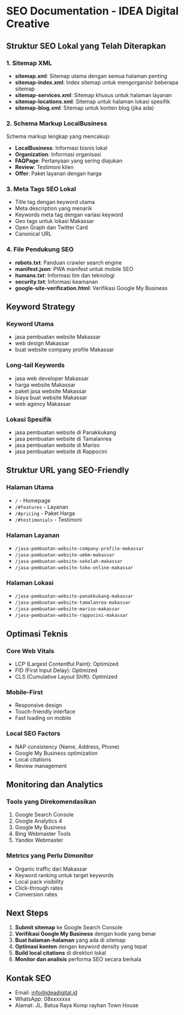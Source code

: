 # SEO Documentation - IDEA Digital Creative

## Struktur SEO Lokal yang Telah Diterapkan

### 1. Sitemap XML
- **sitemap.xml**: Sitemap utama dengan semua halaman penting
- **sitemap-index.xml**: Index sitemap untuk mengorganisir beberapa sitemap
- **sitemap-services.xml**: Sitemap khusus untuk halaman layanan
- **sitemap-locations.xml**: Sitemap untuk halaman lokasi spesifik
- **sitemap-blog.xml**: Sitemap untuk konten blog (jika ada)

### 2. Schema Markup LocalBusiness
Schema markup lengkap yang mencakup:
- **LocalBusiness**: Informasi bisnis lokal
- **Organization**: Informasi organisasi
- **FAQPage**: Pertanyaan yang sering diajukan
- **Review**: Testimoni klien
- **Offer**: Paket layanan dengan harga

### 3. Meta Tags SEO Lokal
- Title tag dengan keyword utama
- Meta description yang menarik
- Keywords meta tag dengan variasi keyword
- Geo tags untuk lokasi Makassar
- Open Graph dan Twitter Card
- Canonical URL

### 4. File Pendukung SEO
- **robots.txt**: Panduan crawler search engine
- **manifest.json**: PWA manifest untuk mobile SEO
- **humans.txt**: Informasi tim dan teknologi
- **security.txt**: Informasi keamanan
- **google-site-verification.html**: Verifikasi Google My Business

## Keyword Strategy

### Keyword Utama
- jasa pembuatan website Makassar
- web design Makassar
- buat website company profile Makassar

### Long-tail Keywords
- jasa web developer Makassar
- harga website Makassar
- paket jasa website Makassar
- biaya buat website Makassar
- web agency Makassar

### Lokasi Spesifik
- jasa pembuatan website di Panakkukang
- jasa pembuatan website di Tamalanrea
- jasa pembuatan website di Mariso
- jasa pembuatan website di Rappocini

## Struktur URL yang SEO-Friendly

### Halaman Utama
- `/` - Homepage
- `/#features` - Layanan
- `/#pricing` - Paket Harga
- `/#testimonials` - Testimoni

### Halaman Layanan
- `/jasa-pembuatan-website-company-profile-makassar`
- `/jasa-pembuatan-website-umkm-makassar`
- `/jasa-pembuatan-website-sekolah-makassar`
- `/jasa-pembuatan-website-toko-online-makassar`

### Halaman Lokasi
- `/jasa-pembuatan-website-panakkukang-makassar`
- `/jasa-pembuatan-website-tamalanrea-makassar`
- `/jasa-pembuatan-website-mariso-makassar`
- `/jasa-pembuatan-website-rappocini-makassar`

## Optimasi Teknis

### Core Web Vitals
- LCP (Largest Contentful Paint): Optimized
- FID (First Input Delay): Optimized
- CLS (Cumulative Layout Shift): Optimized

### Mobile-First
- Responsive design
- Touch-friendly interface
- Fast loading on mobile

### Local SEO Factors
- NAP consistency (Name, Address, Phone)
- Google My Business optimization
- Local citations
- Review management

## Monitoring dan Analytics

### Tools yang Direkomendasikan
1. Google Search Console
2. Google Analytics 4
3. Google My Business
4. Bing Webmaster Tools
5. Yandex Webmaster

### Metrics yang Perlu Dimonitor
- Organic traffic dari Makassar
- Keyword ranking untuk target keywords
- Local pack visibility
- Click-through rates
- Conversion rates

## Next Steps

1. **Submit sitemap** ke Google Search Console
2. **Verifikasi Google My Business** dengan kode yang benar
3. **Buat halaman-halaman** yang ada di sitemap
4. **Optimasi konten** dengan keyword density yang tepat
5. **Build local citations** di direktori lokal
6. **Monitor dan analisis** performa SEO secara berkala

## Kontak SEO
- Email: info@ideadigital.id
- WhatsApp: 08xxxxxxx
- Alamat: JL. Batua Raya Komp rayhan Town House 
